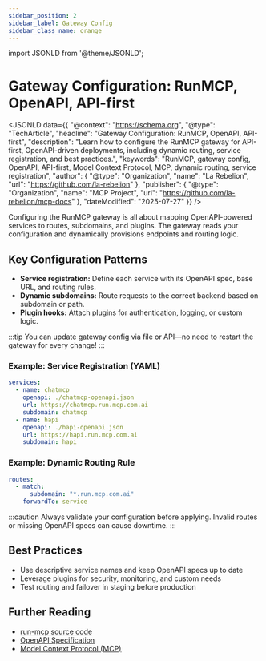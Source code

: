 ```yaml
---
sidebar_position: 2
sidebar_label: Gateway Config
sidebar_class_name: orange
---
```

import JSONLD from '@theme/JSONLD';

# Gateway Configuration: RunMCP, OpenAPI, API-first

<JSONLD data={{
  "@context": "https://schema.org",
  "@type": "TechArticle",
  "headline": "Gateway Configuration: RunMCP, OpenAPI, API-first",
  "description": "Learn how to configure the RunMCP gateway for API-first, OpenAPI-driven deployments, including dynamic routing, service registration, and best practices.",
  "keywords": "RunMCP, gateway config, OpenAPI, API-first, Model Context Protocol, MCP, dynamic routing, service registration",
  "author": {
    "@type": "Organization",
    "name": "La Rebelion",
    "url": "https://github.com/la-rebelion"
  },
  "publisher": {
    "@type": "Organization",
    "name": "MCP Project",
    "url": "https://github.com/la-rebelion/mcp-docs"
  },
  "dateModified": "2025-07-27"
}} />

Configuring the RunMCP gateway is all about mapping OpenAPI-powered services to routes, subdomains, and plugins. The gateway reads your configuration and dynamically provisions endpoints and routing logic.

## Key Configuration Patterns
- **Service registration:** Define each service with its OpenAPI spec, base URL, and routing rules.
- **Dynamic subdomains:** Route requests to the correct backend based on subdomain or path.
- **Plugin hooks:** Attach plugins for authentication, logging, or custom logic.

:::tip
You can update gateway config via file or API—no need to restart the gateway for every change!
:::

### Example: Service Registration (YAML)
```yaml
services:
  - name: chatmcp
    openapi: ./chatmcp-openapi.json
    url: https://chatmcp.run.mcp.com.ai
    subdomain: chatmcp
  - name: hapi
    openapi: ./hapi-openapi.json
    url: https://hapi.run.mcp.com.ai
    subdomain: hapi
```

### Example: Dynamic Routing Rule
```yaml
routes:
  - match:
      subdomain: "*.run.mcp.com.ai"
    forwardTo: service
```

:::caution
Always validate your configuration before applying. Invalid routes or missing OpenAPI specs can cause downtime.
:::

## Best Practices
- Use descriptive service names and keep OpenAPI specs up to date
- Leverage plugins for security, monitoring, and custom needs
- Test routing and failover in staging before production

## Further Reading
- [run-mcp source code](https://github.com/la-rebelion/run-mcp)
- [OpenAPI Specification](https://swagger.io/specification/)
- [Model Context Protocol (MCP)](https://github.com/la-rebelion)
